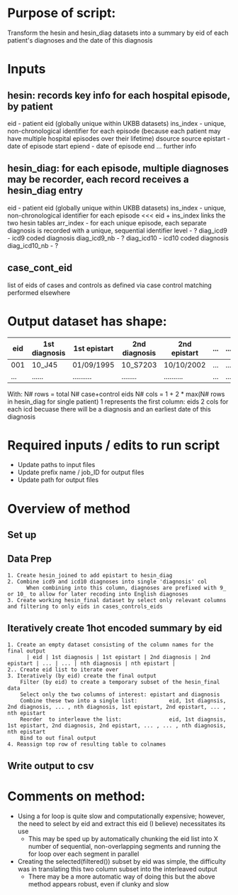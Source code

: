 # Purpose of script:
Transform the hesin and hesin_diag datasets into a summary by eid of each patient's diagnoses and the date of this diagnosis

# Inputs
## hesin: records key info for each hospital episode, by patient
  eid - patient eid (globally unique within UKBB datasets)
  ins_index - unique, non-chronological identifier for each episode (because each patient may have multiple hospital episodes over their lifetime)
  dsource
  source
  epistart - date of episode start
  epiend - date of episode end
  ... further info
  
## hesin_diag: for each episode, multiple diagnoses may be recorder, each record receives a hesin_diag entry
  eid - patient eid (globally unique within UKBB datasets)
  ins_index - unique, non-chronological identifier for each episode <<< eid + ins_index links the two hesin tables
  arr_index - for each unique episode, each separate diagnosis is recorded with a unique, sequential identifier
  level - ?
  diag_icd9 - icd9 coded diagnosis
  diag_icd9_nb - ?
  diag_icd10 - icd10 coded diagnosis
  diag_icd10_nb - ?

## case_cont_eid
  list of eids of cases and controls as defined via case control matching performed elsewhere
  

# Output dataset has shape:

| eid | 1st diagnosis | 1st epistart | 2nd diagnosis | 2nd epistart | ... | ... | nth diagnosis | nth epistart |
| --- | ------------- | ------------ | ------------- | ------------ | --- | --- | ------------- | ------------ |
| 001 | 10_J45        | 01/09/1995   | 10_S7203      | 10/10/2002   | ... | ... | NA            | NA           |
| ... | ......        | ..........   | ........      | ..........   | ... | ... | ..            | ..           |

With:
N# rows = total N# case+control eids
N# cols = 1 + 2 * max(N# rows in hesin_diag for single patient)
     1 represents the first column: eids
     2 cols for each icd becuase there will be a diagnosis and an earliest date of this diagnosis
     

# Required inputs / edits to run script
- Update paths to input files
- Update prefix name / job_ID for output files
- Update path for output files


# Overview of method
## Set up 
## Data Prep
    1. Create hesin_joined to add epistart to hesin_diag 
    2. Combine icd9 and icd10 diagnoses into single 'diagnosis' col 
          When combining into this column, diagnoses are prefixed with 9_ or 10_ to allow for later recoding into English diagnoses
    3. Create working hesin_final dataset by select only relevant columns and filtering to only eids in cases_controls_eids

## Iteratively create 1hot encoded summary by eid
    1. Create an empty dataset consisting of the column names for the final output
          | eid | 1st diagnosis | 1st epistart | 2nd diagnosis | 2nd epistart | ... | ... | nth diagnosis | nth epistart |
    2.. Create eid list to iterate over
    3. Iteratively (by eid) create the final output 
        Filter (by eid) to create a temporary subset of the hesin_final data
        Select only the two columns of interest: epistart and diagnosis
        Combine these two into a single list:          eid, 1st diagnsis, 2nd diagnosis, ... , nth diagnosis, 1st epistart, 2nd epistart, ... ,  nth epistart
        Reorder  to interleave the list:               eid, 1st diagnsis, 1st epistart, 2nd diagnosis, 2nd epistart, ... , ... , nth diagnosis,  nth epistart
        Bind to out final output
    4. Reassign top row of resulting table to colnames

## Write output to csv


# Comments on method: 
- Using a for loop is quite slow and computationally expensive; however, the need to select by eid and extract this eid (I believe) necessitates its use
    - This may be sped up by automatically chunking the eid list into X number of sequential, non-overlapping segments and running the for loop over each segment in parallel
- Creating the selected(filtered()) subset by eid was simple, the difficulty was in translating this two column subset into the interleaved output
    - There may be a more automatic way of doing this but the above method appears robust, even if clunky and slow